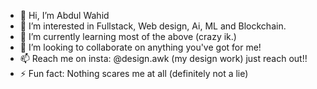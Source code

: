 - 👋 Hi, I’m Abdul Wahid
- 👀 I’m interested in Fullstack, Web design, Ai, ML and Blockchain.
- 🌱 I’m currently learning most of the above (crazy ik.)
- 💞️ I’m looking to collaborate on anything you've got for me!
- 📫 Reach me on insta: @design.awk (my design work) just reach out!!
- ⚡ Fun fact: Nothing scares me at all (definitely not a lie)

<!---
Awk-coder/Awk-coder is a ✨ special ✨ repository because its `README.md` (this file) appears on your GitHub profile.
You can click the Preview link to take a look at your changes.
--->
